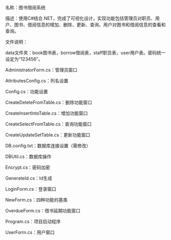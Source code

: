 名称：图书借阅系统
 
描述：使用C#结合.NET，完成了可视化设计，实现功能包括管理员对职员、用户、图书、借阅信息的增加、删除、更新、查询，用户对图书和借阅信息的查看和查询。
 
文件说明：
 
data文件夹：book图书表，borrow借阅表，staff职员表，user用户表。密码统一设定为“123456”。
 
AdministratorForm.cs：管理员窗口
 
AttributesConfig.cs：列名设置
 
Config.cs：功能设置
 
CreateDeleteFromTable.cs：删除功能窗口
 
CreateInsertIntoTable.cs：增加功能窗口
 
CreateSelectFromTable.cs：查询功能窗口
 
CreateUpdateSetTable.cs：更新功能窗口
 
DB.config.txt：数据库连接设置（需修改）
 
DBUtil.cs：数据库操作
 
Encrypt.cs：密码加密
 
GenerateId.cs：Id生成
 
LoginForm.cs：登录窗口
 
NewForm.cs：四种功能的基类
 
OverdueForm.cs：借书延期功能窗口
 
Program.cs：项目启动程序
 
UserForm.cs：用户窗口



